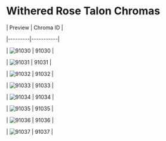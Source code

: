# Withered Rose Talon Chromas


| Preview | Chroma ID |

|---------|-----------|

| ![91030](https://raw.communitydragon.org/latest/plugins/rcp-be-lol-game-data/global/default/v1/champion-chroma-images/91/91030.png) | 91030 |

| ![91031](https://raw.communitydragon.org/latest/plugins/rcp-be-lol-game-data/global/default/v1/champion-chroma-images/91/91031.png) | 91031 |

| ![91032](https://raw.communitydragon.org/latest/plugins/rcp-be-lol-game-data/global/default/v1/champion-chroma-images/91/91032.png) | 91032 |

| ![91033](https://raw.communitydragon.org/latest/plugins/rcp-be-lol-game-data/global/default/v1/champion-chroma-images/91/91033.png) | 91033 |

| ![91034](https://raw.communitydragon.org/latest/plugins/rcp-be-lol-game-data/global/default/v1/champion-chroma-images/91/91034.png) | 91034 |

| ![91035](https://raw.communitydragon.org/latest/plugins/rcp-be-lol-game-data/global/default/v1/champion-chroma-images/91/91035.png) | 91035 |

| ![91036](https://raw.communitydragon.org/latest/plugins/rcp-be-lol-game-data/global/default/v1/champion-chroma-images/91/91036.png) | 91036 |

| ![91037](https://raw.communitydragon.org/latest/plugins/rcp-be-lol-game-data/global/default/v1/champion-chroma-images/91/91037.png) | 91037 |